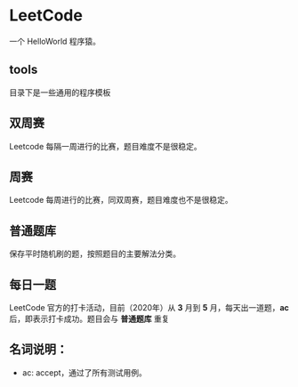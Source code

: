 # LeetCode

一个 HelloWorld 程序猿。

## tools

目录下是一些通用的程序模板

## 双周赛

Leetcode 每隔一周进行的比赛，题目难度不是很稳定。

## 周赛

Leetcode 每周进行的比赛，同双周赛，题目难度也不是很稳定。

## 普通题库

保存平时随机刷的题，按照题目的主要解法分类。

## 每日一题

LeetCode 官方的打卡活动，目前（2020年）从 **3** 月到 **5** 月，每天出一道题，**ac**后，即表示打卡成功。题目会与 **普通题库** 重复

## 名词说明：

- ac: accept，通过了所有测试用例。
